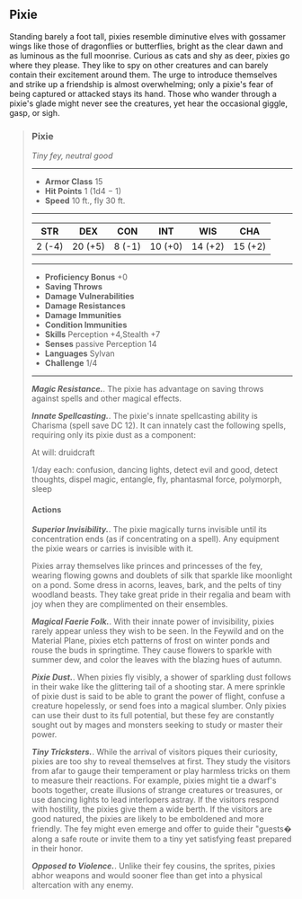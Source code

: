 ## Pixie
Standing barely a foot tall, pixies resemble diminutive elves with gossamer wings like those of dragonflies or butterflies, bright as the clear dawn and as luminous as the full moonrise. Curious as cats and shy as deer, pixies go where they please. They like to spy on other creatures and can barely contain their excitement around them. The urge to introduce themselves and strike up a friendship is almost overwhelming; only a pixie's fear of being captured or attacked stays its hand. Those who wander through a pixie's glade might never see the creatures, yet hear the occasional giggle, gasp, or sigh.

>### Pixie
>*Tiny fey, neutral good*
>___
>- **Armor Class** 15
>- **Hit Points** 1 (1d4 − 1)
>- **Speed** 10 ft., fly 30 ft.
>___
>|**STR**|**DEX**|**CON**|**INT**|**WIS**|**CHA**|
>|:---:|:---:|:---:|:---:|:---:|:---:|
>|2 (-4)|20 (+5)|8 (-1)|10 (+0)|14 (+2)|15 (+2)|
>
>___
>- **Proficiency Bonus** +0
>- **Saving Throws** 
>- **Damage Vulnerabilities** 
>- **Damage Resistances** 
>- **Damage Immunities** 
>- **Condition Immunities** 
>- **Skills** Perception +4,Stealth +7
>- **Senses** passive Perception 14
>- **Languages** Sylvan
>- **Challenge** 1/4
>___
>***Magic Resistance.***. The pixie has advantage on saving throws against spells and other magical effects.
>
>***Innate Spellcasting.***. The pixie's innate spellcasting ability is Charisma (spell save DC 12). It can innately cast the following spells, requiring only its pixie dust as a component:
>
>At will: druidcraft
>
>1/day each: confusion, dancing lights, detect evil and good, detect thoughts, dispel magic, entangle, fly, phantasmal force, polymorph, sleep
>
>#### Actions
>***Superior Invisibility.***. The pixie magically turns invisible until its concentration ends (as if concentrating on a spell). Any equipment the pixie wears or carries is invisible with it.
>
>Pixies array themselves like princes and princesses of the fey, wearing flowing gowns and doublets of silk that sparkle like moonlight on a pond. Some dress in acorns, leaves, bark, and the pelts of tiny woodland beasts. They take great pride in their regalia and beam with joy when they are complimented on their ensembles.
>
>***Magical Faerie Folk.***. With their innate power of invisibility, pixies rarely appear unless they wish to be seen. In the Feywild and on the Material Plane, pixies etch patterns of frost on winter ponds and rouse the buds in springtime. They cause flowers to sparkle with summer dew, and color the leaves with the blazing hues of autumn.
>
>***Pixie Dust.***. When pixies fly visibly, a shower of sparkling dust follows in their wake like the glittering tail of a shooting star. A mere sprinkle of pixie dust is said to be able to grant the power of flight, confuse a creature hopelessly, or send foes into a magical slumber. Only pixies can use their dust to its full potential, but these fey are constantly sought out by mages and monsters seeking to study or master their power.
>
>***Tiny Tricksters.***. While the arrival of visitors piques their curiosity, pixies are too shy to reveal themselves at first. They study the visitors from afar to gauge their temperament or play harmless tricks on them to measure their reactions. For example, pixies might tie a dwarf's boots together, create illusions of strange creatures or treasures, or use dancing lights to lead interlopers astray. If the visitors respond with hostility, the pixies give them a wide berth. If the visitors are good natured, the pixies are likely to be emboldened and more friendly. The fey might even emerge and offer to guide their "guests� along a safe route or invite them to a tiny yet satisfying feast prepared in their honor.
>
>***Opposed to Violence.***. Unlike their fey cousins, the sprites, pixies abhor weapons and would sooner flee than get into a physical altercation with any enemy.
>
